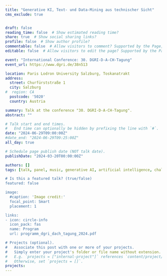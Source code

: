 ```yaml
---
title: "Generative KI, Text- und Data-Mining aus technischer Sicht"
cms_exclude: true


draft: false
reading_time: false  # Show estimated reading time?
share: true  # Show social sharing links?
profile: false  # Show author profile?
commentable: false  # Allow visitors to comment? Supported by the Page, Post, and Docs content types.
editable: false  # Allow visitors to edit the page? Supported by the Page, Post, and Docs content types.

event: "International Conference: 30. DGRI-D-A-CH-Tagung"
event_url: https://www.dgri.de/38n513

location: Paris Lodron University Salzburg, Toskanatrakt
address:
  street: Churfürststraße 1
  city: Salzburg
#  region: CA
  postcode: '5020'
  country: Austria

summary: Talk at the conference "30. DGRI-D-A-CH-Tagung".
abstract: ""

# Talk start and end times.
#   End time can optionally be hidden by prefixing the line with `#`.
date: "2024-06-29T09:00:00Z"
#date_end: "2024-06-29T09:25:00Z"
all_day: true

# Schedule page publish date (NOT talk date).
publishDate: "2024-03-20T00:00:00Z"

authors: []
tags: [talk, panel, music, generative AI, artificial intelligence, challenges, copyright, droit d'auteurs]

# Is this a featured talk? (true/false)
featured: false

image:
  #caption: 'Image credit:'
  focal_point: Smart
  placement: 1

links:
- icon: circle-info
  icon_pack: fas
  name: Program
  url: programm_dgri_dach_tagung_2024.pdf

# Projects (optional).
#   Associate this post with one or more of your projects.
#   Simply enter your project's folder or file name without extension.
#   E.g. `projects = ["internal-project"]` references `content/project/deep-learning/index.md`.
#   Otherwise, set `projects = []`.
projects:
---
```

